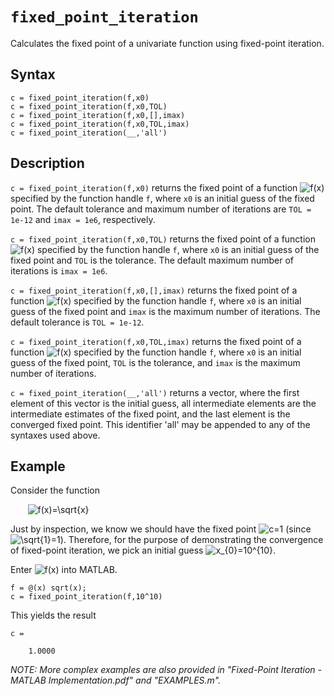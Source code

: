 # `fixed_point_iteration`

Calculates the fixed point of a univariate function using fixed-point iteration.


## Syntax

`c = fixed_point_iteration(f,x0)`\
`c = fixed_point_iteration(f,x0,TOL)`\
`c = fixed_point_iteration(f,x0,[],imax)`\
`c = fixed_point_iteration(f,x0,TOL,imax)`\
`c = fixed_point_iteration(__,'all')`


## Description

`c = fixed_point_iteration(f,x0)` returns the fixed point of a function <img src="https://latex.codecogs.com/svg.latex?f(x)" title="f(x)" /> specified by the function handle `f`, where `x0` is an initial guess of the fixed point. The default tolerance and maximum number of iterations are `TOL = 1e-12` and `imax = 1e6`, respectively.

`c = fixed_point_iteration(f,x0,TOL)` returns the fixed point of a function <img src="https://latex.codecogs.com/svg.latex?f(x)" title="f(x)" /> specified by the function handle `f`, where `x0` is an initial guess of the fixed point and `TOL` is the tolerance. The default maximum number of iterations is `imax = 1e6`.

`c = fixed_point_iteration(f,x0,[],imax)` returns the fixed point of a function <img src="https://latex.codecogs.com/svg.latex?f(x)" title="f(x)" /> specified by the function handle `f`, where `x0` is an initial guess of the fixed point and `imax` is the maximum number of iterations. The default tolerance is `TOL = 1e-12`.

`c = fixed_point_iteration(f,x0,TOL,imax)` returns the fixed point of a function <img src="https://latex.codecogs.com/svg.latex?f(x)" title="f(x)" /> specified by the function handle `f`, where `x0` is an initial guess of the fixed point, `TOL` is the tolerance, and `imax` is the maximum number of iterations.

`c = fixed_point_iteration(__,'all')` returns a vector, where the first element of this vector is the initial guess, all intermediate elements are the intermediate estimates of the fixed point, and the last element is the converged fixed point. This identifier 'all' may be appended to any of the syntaxes used above.


## Example

Consider the function

&nbsp;&nbsp;&nbsp;&nbsp;&nbsp;&nbsp; <img src="https://latex.codecogs.com/svg.latex?f(x)=\sqrt{x}" title="f(x)=\sqrt{x}" />

Just by inspection, we know we should have the fixed point <img src="https://latex.codecogs.com/svg.latex?c=1" title="c=1" /> (since <img src="https://latex.codecogs.com/svg.latex?\sqrt{1}=1" title="\sqrt{1}=1" />). Therefore, for the purpose of demonstrating the convergence of fixed-point iteration, we pick an initial guess <img src="https://latex.codecogs.com/svg.latex?x_{0}=10^{10}" title="x_{0}=10^{10}" />.

Enter <img src="https://latex.codecogs.com/svg.latex?f(x)" title="f(x)" /> into MATLAB.

    f = @(x) sqrt(x);
    c = fixed_point_iteration(f,10^10)

This yields the result

    c =

        1.0000
        

*NOTE: More complex examples are also provided in "Fixed-Point Iteration - MATLAB Implementation.pdf" and "EXAMPLES.m".*
